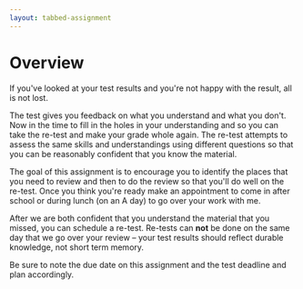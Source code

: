 ```yaml
---
layout: tabbed-assignment
---
```


# Overview

If you've looked at your test results and you're not happy with the result, all is not lost.

The test gives you feedback on what you understand and what you don't. Now in the time to fill in the holes in your understanding and so you can take the re-test and make your grade whole again. The re-test attempts to assess the same skills and understandings using different questions so that you can be reasonably confident that you know the material.

The goal of this assignment is to encourage you to identify the places that you need to review and then to do the review so that you'll do well on the re-test. Once you think you're ready make an appointment to come in after school or during lunch (on an A day) to go over your work with me.

After we are both confident that you understand the material that you missed, you can schedule a re-test. Re-tests can **not** be done on the same day that we go over your review – your test results should reflect durable knowledge, not short term memory.

Be sure to note the due date on this assignment and the test deadline and plan accordingly.

<!-- Don't edit links here, change them in _data/assignment.yml instead, -->

[slides]: <{{site.data.assignment.slides}}>
[template]: <{{site.data.assignment.template}}>
